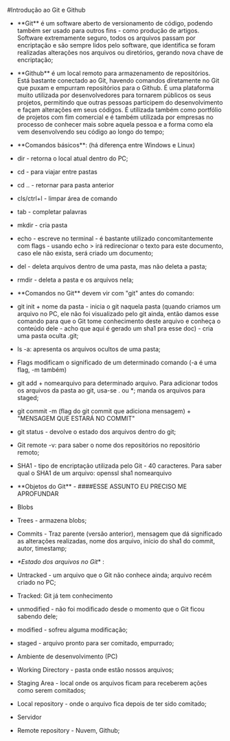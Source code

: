 \#Introdução ao Git e Github

- \*\*Git\*\* é um software aberto de versionamento de código, podendo também ser usado para outros fins - como produção de artigos. Software extremamente seguro, todos os arquivos passam por encriptação e são sempre lidos pelo software, que identifica se foram realizadas alterações nos arquivos ou diretórios, gerando nova chave de encriptação;
- \*\*Github\*\* é um local remoto para armazenamento de repositórios. Está bastante conectado ao Git, havendo comandos diretamente no Git que puxam e empurram repositórios para o Github. É uma plataforma muito utilizada por desenvolvedores para tornarem públicos os seus projetos, permitindo que outras pessoas participem do desenvolvimento e façam alterações em seus códigos. É utilizada também como portfólio de projetos com fim comercial e é também utilizada por empresas no processo de conhecer mais sobre aquela pessoa e a forma como ela vem desenvolvendo seu código ao longo do tempo;
- \*\*Comandos básicos\*\*: (há diferença entre Windows e Linux)
- dir - retorna o local atual dentro do PC;
- cd - para viajar entre pastas
- cd .. - retornar para pasta anterior
- cls/ctrl+l - limpar área de comando
- tab - completar palavras
- mkdir - cria pasta
- echo - escreve no terminal - é bastante utilizado concomitantemente com flags - usando echo > <filename> irá redirecionar o texto para este documento, caso ele não exista, será criado um documento;
- del - deleta arquivos dentro de uma pasta, mas não deleta a pasta;
- rmdir - deleta a pasta e os arquivos nela;

- \*\*Comandos no Git\*\* devem vir com "git" antes do comando:
- git init + nome da pasta - inicia o git naquela pasta (quando criamos um arquivo no PC, ele não foi visualizado pelo git ainda, então damos esse comando para que o Git tome conhecimento deste arquivo e conheça o conteúdo dele - acho que aqui é gerado um sha1 pra esse doc) - cria uma pasta oculta .git;
- ls -a: apresenta os arquivos ocultos de uma pasta;
- Flags  modificam o significado de um determinado comando (-a é uma flag, -m também)
- git add + nomearquivo para determinado arquivo. Para adicionar todos os arquivos da pasta ao git, usa-se . ou \*; manda os arquivos para staged;
- git commit -m (flag do git commit que adiciona mensagem) + "MENSAGEM QUE ESTARÁ NO COMMIT"
- git status - devolve o estado dos arquivos dentro do git;
- Git remote -v: para saber o nome dos repositórios no repositório remoto;

- SHA1 - tipo de encriptação utilizada pelo Git - 40 caracteres. Para saber qual o SHA1 de um arquivo: openssl sha1 nomearquivo
- \*\*Objetos do Git\*\* - ####ESSE ASSUNTO EU PRECISO ME APROFUNDAR
- Blobs
- Trees - armazena blobs;
- Commits - Traz parente (versão anterior), mensagem que dá significado as alterações realizadas, nome dos arquivo, início do sha1 do commit, autor, timestamp;

- *\*Estado dos arquivos no Git** :
- Untracked - um arquivo que o Git não conhece ainda; arquivo recém criado no PC;
- Tracked: Git já tem conhecimento
- unmodified - não foi modificado desde o momento que o Git ficou sabendo dele;
- modified - sofreu alguma modificação;
- staged - arquivo pronto para ser comitado, empurrado;
- Ambiente de desenvolvimento (PC)
- Working Directory - pasta onde estão nossos arquivos;
- Staging Area - local onde os arquivos ficam para receberem ações como serem comitados;
- Local repository - onde o arquivo fica depois de ter sido comitado;
- Servidor
- Remote repository - Nuvem, Github;